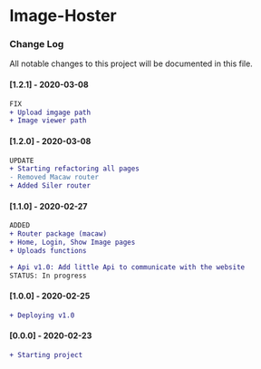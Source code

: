 # Image-Hoster

### Change Log

All notable changes to this project will be documented in this file.

#### [1.2.1] - 2020-03-08

```diff
FIX
+ Upload imgage path
+ Image viewer path
```

#### [1.2.0] - 2020-03-08

```diff
UPDATE
+ Starting refactoring all pages
- Removed Macaw router
+ Added Siler router
```

####  [1.1.0] - 2020-02-27

```diff
ADDED
+ Router package (macaw)
+ Home, Login, Show Image pages
+ Uploads functions

+ Api v1.0: Add little Api to communicate with the website
STATUS: In progress
```

#### [1.0.0] - 2020-02-25

```diff
+ Deploying v1.0
```

#### [0.0.0] - 2020-02-23

```diff
+ Starting project
```